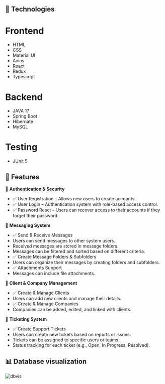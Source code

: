 ## 🚀 Technologies

# Frontend

* HTML
* CSS
* Material UI
* Axios
* React
* Redux
* Typescript

# Backend

* JAVA 17
* Spring Boot
* Hibernate
* MySQL

# Testing

* JUnit 5

## 🎯 Features

🔐 **Authentication & Security**
 * ✅ User Registration – Allows new users to create accounts.
 * ✅ User Login – Authentication system with role-based access control.
 * ✅ Password Reset – Users can recover access to their accounts if they forget their password.

📩 **Messaging System**
 * ✅ Send & Receive Messages
 * Users can send messages to other system users.
 * Received messages are stored in message folders.
 * Messages can be filtered and sorted based on different criteria.
 * ✅ Create Message Folders & Subfolders
 * Users can organize their messages by creating folders and subfolders.
 * ✅ Attachments Support
 * Messages can include file attachments.

 👥 **Client & Company Management**
 * ✅ Create & Manage Clients
 * Users can add new clients and manage their details.
 * ✅ Create & Manage Companies
 * Companies can be added, edited, and linked with clients.

 🎫 **Ticketing System**
 * ✅ Create Support Tickets
 * Users can create new tickets based on reports or issues.
 * Tickets can be assigned to specific users or teams.
 * Status tracking for each ticket (e.g., Open, In Progress, Resolved).

## 📊 Database visualization

![dbvis](https://github.com/user-attachments/assets/f2374339-b80d-4ec0-bb67-317eae92269e)

 
 
 



